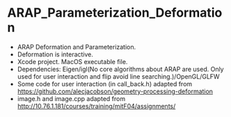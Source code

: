 # ARAP_Parameterization_Deformation
- ARAP Deformation and Parameterization.
- Deformation is interactive.
- Xcode project. MacOS executable file.
- Dependencies: Eigen/igl(No core algorithms about ARAP are used. Only used for user interaction and flip avoid line searching.)/OpenGL/GLFW
- Some code for user interaction (in call_back.h) adapted from https://github.com/alecjacobson/geometry-processing-deformation
- image.h and image.cpp adapted from http://10.76.1.181/courses/training/mitF04/assignments/
